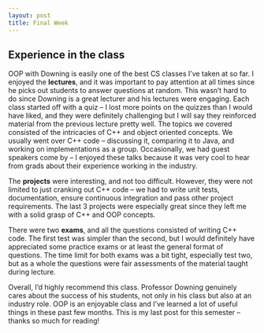 ```yaml
---
layout: post
title: Final Week
---
```


## Experience in the class ##

OOP with Downing is easily one of the best CS classes I’ve taken at so far. I enjoyed the **lectures**, and it was important to pay attention at all times since he picks out students to answer questions at random. This wasn’t hard to do since Downing is a great lecturer and his lectures were engaging. Each class started off with a quiz – I lost more points on the quizzes than I would have liked, and they were definitely challenging but I will say they reinforced material from the previous lecture pretty well. The topics we covered consisted of the intricacies of C++ and object oriented concepts. We usually went over C++ code – discussing it, comparing it to Java, and working on implementations as a group. Occasionally, we had guest speakers come by – I enjoyed these talks because it was very cool to hear from grads about their experience working in the industry. 

The **projects** were interesting, and not too difficult. However, they were not limited to just cranking out C++ code – we had to write unit tests, documentation, ensure continuous integration and pass other project requirements. The last 3 projects were especially great since they left me with a solid grasp of C++ and OOP concepts. 

There were two **exams**, and all the questions consisted of writing C++ code. The first test was simpler than the second, but I would definitely have appreciated some practice exams or at least the general format of questions. The time limit for both exams was a bit tight, especially test two, but as a whole the questions were fair assessments of the material taught during lecture.

Overall, I’d highly recommend this class. Professor Downing genuinely cares about the success of his students, not only in his class but also at an industry role. OOP is an enjoyable class and I’ve learned a lot of useful things in these past few months. This is my last post for this semester – thanks so much for reading! 
